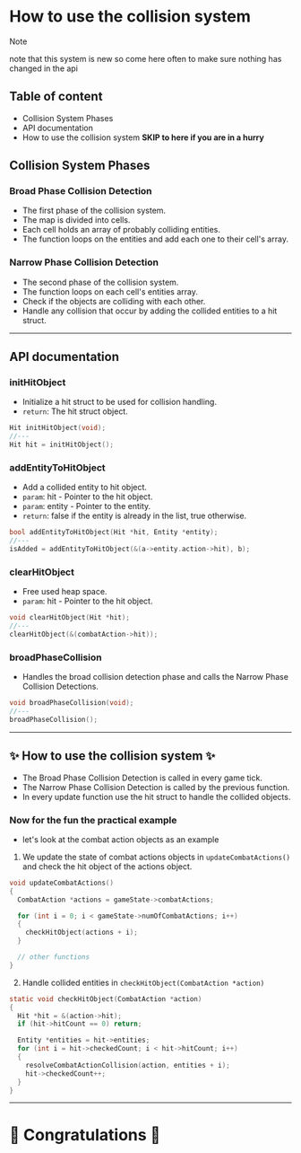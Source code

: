 # How to use the collision system

> [!NOTE]
> note that this system is new
> so come here often to make sure nothing has changed in the api

## Table of content

- Collision System Phases
- API documentation
- How to use the collision system **SKIP to here if you are in a hurry**

## Collision System Phases

### Broad Phase Collision Detection
  - The first phase of the collision system.
  - The map is divided into cells.
  - Each cell holds an array of probably colliding entities.
  - The function loops on the entities and add each one to their cell's array.

### Narrow Phase Collision Detection
  - The second phase of the collision system.
  - The function loops on each cell's entities array.
  - Check if the objects are colliding with each other.
  - Handle any collision that occur by adding the collided entities to a hit struct.

---

## API documentation

### initHitObject

- Initialize a hit struct to be used for collision handling.
- `return`: The hit struct object.

```c
Hit initHitObject(void);
//---
Hit hit = initHitObject();
```

### addEntityToHitObject

- Add a collided entity to hit object.
- `param`: hit - Pointer to the hit object.
- `param`: entity - Pointer to the entity.
- `return`: false if the entity is already in the list, true otherwise.

```c
bool addEntityToHitObject(Hit *hit, Entity *entity);
//---
isAdded = addEntityToHitObject(&(a->entity.action->hit), b);
```

### clearHitObject

- Free used heap space.
- `param`: hit - Pointer to the hit object.

```c
void clearHitObject(Hit *hit);
//---
clearHitObject(&(combatAction->hit));
```

### broadPhaseCollision

- Handles the broad collision detection phase and calls the Narrow Phase Collision Detections.

```c
void broadPhaseCollision(void);
//---
broadPhaseCollision();
```

---

## ✨ How to use the collision system ✨

- The Broad Phase Collision Detection is called in every game tick.
- The Narrow Phase Collision Detection is called by the previous function.
- In every update function use the hit struct to handle the collided objects.

### Now for the fun the practical example

- let's look at the combat action objects as an example

1. We update the state of combat actions objects in `updateCombatActions()` and check the hit object of the actions object.
```c
void updateCombatActions()
{
  CombatAction *actions = gameState->combatActions;

  for (int i = 0; i < gameState->numOfCombatActions; i++)
  {
    checkHitObject(actions + i);
  }

  // other functions
}
```

2. Handle collided entities in `checkHitObject(CombatAction *action)`
```C
static void checkHitObject(CombatAction *action)
{
  Hit *hit = &(action->hit);
  if (hit->hitCount == 0) return;

  Entity *entities = hit->entities;
  for (int i = hit->checkedCount; i < hit->hitCount; i++)
  {
    resolveCombatActionCollision(action, entities + i);
    hit->checkedCount++;
  }
}
```

---

# 🎉 Congratulations 🎉
